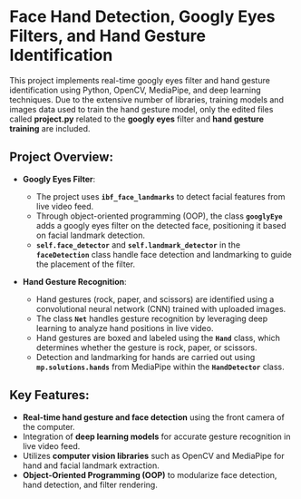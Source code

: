# Face Hand Detection, Googly Eyes Filters, and Hand Gesture Identification

This project implements real-time googly eyes filter and hand gesture identification using Python, OpenCV, MediaPipe, and deep learning techniques. Due to the extensive number of libraries, training models and images data used to train the hand gesture model, only the edited files called **project.py** related to the **googly eyes** filter and **hand gesture training** are included.

## **Project Overview**:

- **Googly Eyes Filter**:
  - The project uses **`ibf_face_landmarks`** to detect facial features from live video feed.
  - Through object-oriented programming (OOP), the class **`googlyEye`** adds a googly eyes filter on the detected face, positioning it based on facial landmark detection.
  - **`self.face_detector`** and **`self.landmark_detector`** in the **`faceDetection`** class handle face detection and landmarking to guide the placement of the filter.

- **Hand Gesture Recognition**:
  - Hand gestures (rock, paper, and scissors) are identified using a convolutional neural network (CNN) trained with uploaded images.
  - The class **`Net`** handles gesture recognition by leveraging deep learning to analyze hand positions in live video.
  - Hand gestures are boxed and labeled using the **`Hand`** class, which determines whether the gesture is rock, paper, or scissors.
  - Detection and landmarking for hands are carried out using **`mp.solutions.hands`** from MediaPipe within the **`HandDetector`** class.

## **Key Features**:
- **Real-time hand gesture and face detection** using the front camera of the computer.
- Integration of **deep learning models** for accurate gesture recognition in live video feed.
- Utilizes **computer vision libraries** such as OpenCV and MediaPipe for hand and facial landmark extraction.
- **Object-Oriented Programming (OOP)** to modularize face detection, hand detection, and filter rendering.
